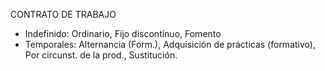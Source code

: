 CONTRATO DE TRABAJO
- Indefinido: Ordinario, Fijo discontínuo, Fomento
- Temporales: Alternancia (Form.), Adquisición de prácticas (formativo), Por circunst. de la prod., Sustitución.